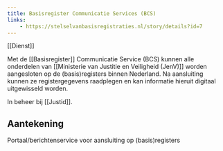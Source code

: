 ```yaml
---
title: Basisregister Communicatie Services (BCS)
links:
    - https://stelselvanbasisregistraties.nl/story/details?id=7
---
```

[[Dienst]]

Met de [[Basisregister]] Communicatie Service (BCS) kunnen alle onderdelen van [[Ministerie van Justitie en Veiligheid (JenV)]] worden aangesloten op de (basis)registers binnen Nederland. Na aansluiting kunnen ze registergegevens raadplegen en kan informatie hieruit digitaal uitgewisseld worden.

In beheer bij [[Justid]].

## Aantekening
Portaal/berichtenservice voor aansluiting op (basis)registers

<!-- toegepast door: CJIB, OM, Rechtspraak, RvdK -->